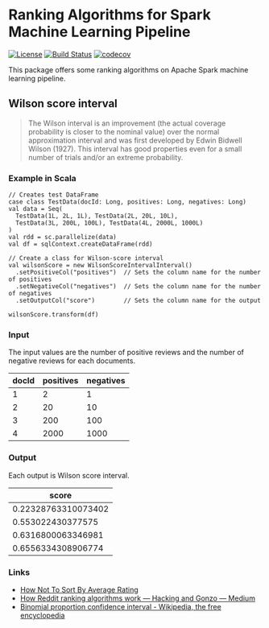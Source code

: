 # Ranking Algorithms for Spark Machine Learning Pipeline

[![License](http://img.shields.io/:license-Apache%202-red.svg)](http://www.apache.org/licenses/LICENSE-2.0.txt)
[![Build Status](https://travis-ci.org/yu-iskw/spark-ranking-algorithms.svg?branch=master)](https://travis-ci.org/yu-iskw/spark-ranking-algorithms)
[![codecov](https://codecov.io/gh/yu-iskw/spark-ranking-algorithms/branch/master/graph/badge.svg)](https://codecov.io/gh/yu-iskw/spark-ranking-algorithms)

This package offers some ranking algorithms on Apache Spark machine learning pipeline.

## Wilson score interval

> The Wilson interval is an improvement (the actual coverage probability is closer to the nominal value) over the normal approximation interval and was first developed by Edwin Bidwell Wilson (1927).
> This interval has good properties even for a small number of trials and/or an extreme probability.

### Example in Scala

```{scala}
// Creates test DataFrame
case class TestData(docId: Long, positives: Long, negatives: Long)
val data = Seq(
  TestData(1L, 2L, 1L), TestData(2L, 20L, 10L),
  TestData(3L, 200L, 100L), TestData(4L, 2000L, 1000L)
)
val rdd = sc.parallelize(data)
val df = sqlContext.createDataFrame(rdd)

// Create a class for Wilson-score interval
val wilsonScore = new WilsonScoreIntervalInterval()
  .setPositiveCol("positives")  // Sets the column name for the number of positives
  .setNegativeCol("negatives")  // Sets the column name for the number of negatives
  .setOutputCol("score")        // Sets the column name for the output

wilsonScore.transform(df)
```

### Input
The input values are the number of positive reviews and the number of negative reviews for each documents.

| docId | positives | negatives | 
|-------|-----------|-----------| 
| 1     | 2         | 1         | 
| 2     | 20        | 10        | 
| 3     | 200       | 100       | 
| 4     | 2000      | 1000      | 

### Output
Each output is Wilson score interval.

| score               | 
|---------------------| 
| 0.22328763310073402 | 
| 0.553022430377575   | 
| 0.6316800063346981  | 
| 0.6556334308906774  | 

### Links

- [How Not To Sort By Average Rating](http://www.evanmiller.org/how-not-to-sort-by-average-rating.html)
- [How Reddit ranking algorithms work — Hacking and Gonzo — Medium](https://medium.com/hacking-and-gonzo/how-reddit-ranking-algorithms-work-ef111e33d0d9#.v0k0nqnkv)
- [Binomial proportion confidence interval \- Wikipedia, the free encyclopedia](https://en.wikipedia.org/wiki/Binomial_proportion_confidence_interval)
